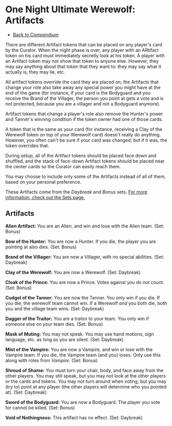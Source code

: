 # One Night Ultimate Werewolf: Artifacts

- [Back to Compendium](/#/fake-fan-adam/view/werewolf~compendium)

There are different Artifact tokens that can be placed on any player's card by the Curator.
When the night phase is over, any player with an ARtifact token on his card must immediately secretly look at his token.
A player with an Artifact token may not show that token to anyone else.
However, they may say anything about that token that they want to:
they may say what it actually is, they may lie, etc.

All artifact tokens override the card they are placed on; the Artifacts that change your role also take away any special power you might have
at the end of the game (for instance, if your card is the Bodyguard and you receive the Brand of the Villager, the person you point at gets a vote and is not protected, because you are a villager and not a Bodyguard anymore).

Artifact tokens that change a player's role also remove the Hunter's power and Tanner's winning condition if the token owner had one of those cards.

A token that is the same as your card (for instance, receiving a Clay of the Werewolf token on top of your Werewolf card) doesn't really do anything.
However, you often can't be sure if your card was changed; but if it was, the token overrides that.

During setup, all of the Artifact tokens should be placed face down and shuffled,
and the stack of face-down Artifact tokens should be placed near the center cards so the Curator can easily reach them.

You may choose to include only some of the Artifacts instead of all of them, based on your personal preference.

These Artifacts come from the *Daybreak* and *Bonus* sets.
[For more information, check out the Sets page.](/#/view/werewolf~sets)

## Artifacts

**Alien Artifact:**
You are an Alien, and win and lose with the Alien team.
(Set: Bonus)

**Bow of the Hunter:**
You are now a Hunter. 
If you die, the player you are pointing at also dies.
(Set: Bonus)

**Brand of the Villager:**
You are now a Villager, with no special abilities.
(Set: Daybreak)

**Clay of the Werewolf:**
You are now a Werewolf.
(Set: Daybreak)

**Cloak of the Prince:**
You are now a Prince. 
Votes against you do not count.
(Set: Bonus)

**Cudgel of the Tanner:**
You are now the Tanner. You only win if you die.
If you die, the werewolf team cannot win.
If a Werewolf *and* you both die, both you and the village team wins.
(Set: Daybreak)

**Dagger of the Traitor:**
You are a traitor to your team. You only win if someone else on your team dies. 
(Set: Bonus)

**Mask of Muting:**
You may not speak.
You may use hand motions, sign language, etc. as long as you are silent. 
(Set: Daybreak)

**Mist of the Vampire:**
You are now a Vampire, and win or lose with the Vampire team.
If you die, the Vampire team (and you) loses.
Only use this along with roles from *Vampire*. 
(Set: Bonus)

**Shroud of Shame:**
You must turn your chair, body, and face away from the other players.
You may still speak, but you may not look at the other players or the cards and tokens.
You may not turn around when voting, but you may (try to) point at any player
(the other players will determine who you pointed at).
(Set: Daybreak)

**Sword of the Bodyguard:**
You are now a Bodyguard. 
The player you vote for cannot be killed.
(Set: Bonus)

**Void of Nothingness:**
This artifact has no effect.
(Set: Daybreak)
